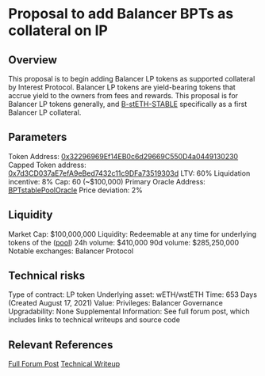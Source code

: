 # Proposal to add Balancer BPTs as collateral on IP

## Overview
This proposal is to begin adding Balancer LP tokens as supported collateral by Interest Protocol. Balancer LP tokens are yield-bearing tokens that accrue yield to the owners from fees and rewards. This proposal is for Balancer LP tokens generally, and [B-stETH-STABLE]("https://app.balancer.fi/#/ethereum/pool/0x32296969ef14eb0c6d29669c550d4a0449130230000200000000000000000080") specifically as a first Balancer LP collateral.

## Parameters

Token Address: [0x32296969Ef14EB0c6d29669C550D4a0449130230](https://etherscan.io/address/0x32296969Ef14EB0c6d29669C550D4a0449130230)
Capped Token address: [0x7d3CD037aE7efA9eBed7432c11c9DFa73519303d](https://etherscan.io/token/0x7d3CD037aE7efA9eBed7432c11c9DFa73519303d)
LTV: 60%
Liquidation incentive: 8%
Cap: 60 (~$100,000)
Primary Oracle Address: [BPTstablePoolOracle](https://etherscan.io/token/0xD6B002316D4e13d2b7eAff3fa5Fc6c20D2CeF4be#code)
Price deviation: 2%

## Liquidity

Market Cap: $100,000,000
Liquidity: Redeemable at any time for underlying tokens of the ([pool](https://app.balancer.fi/#/ethereum/pool/0x32296969ef14eb0c6d29669c550d4a0449130230000200000000000000000080))
24h volume: $410,000
90d volume: $285,250,000
Notable exchanges: Balancer Protocol

## Technical risks

Type of contract: LP token
Underlying asset: wETH/wstETH
Time: 653 Days (Created August 17, 2021)
Value:
Privileges: Balancer Governance
Upgradability: None
Supplemental Information: See full forum post, which includes links to technical writeups and source code

## Relevant References
[Full Forum Post](https://forums.interestprotocol.io/t/proposal-to-add-balancer-bpts-as-collateral/198)
[Technical Writeup](https://docs.google.com/document/d/1u4dju8zORKWp3mEoCcEFgDvt90ro0tu17GOOLH2tHxY/edit)
